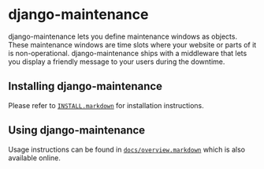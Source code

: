 # django-maintenance #

django-maintenance lets you define maintenance windows as objects. These 
maintenance windows are time slots where your website or parts of it is 
non-operational. django-maintenance ships with a middleware that lets you
display a friendly message to your users during the downtime. 

## Installing django-maintenance ##

Please refer to [`INSTALL.markdown`][install] for installation instructions.

  [install]: http://github.com/steingrd/django-maintenance/blob/master/INSTALL.markdown

## Using django-maintenance ##

Usage instructions can be found in [`docs/overview.markdown`][overview] which
is also available online.

  [overview]: http://github.com/steingrd/django-maintenance/blob/master/docs/overview.markdown


	
